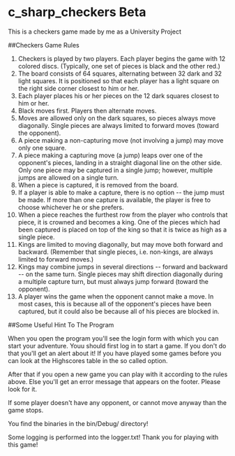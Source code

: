 # c_sharp_checkers Beta
This is a checkers game made by me as a University Project

##Checkers Game Rules

1. Checkers is played by two players. Each player begins the game with 12 colored discs. (Typically, one set of pieces is black and the other red.)
2. The board consists of 64 squares, alternating between 32 dark and 32 light squares. It is positioned so that each player has a light square on the right side corner closest to him or her.
3. Each player places his or her pieces on the 12 dark squares closest to him or her.
4. Black moves first. Players then alternate moves.
5. Moves are allowed only on the dark squares, so pieces always move diagonally. Single pieces are always limited to forward moves (toward the opponent).
6. A piece making a non-capturing move (not involving a jump) may move only one square.
7. A piece making a capturing move (a jump) leaps over one of the opponent's pieces, landing in a straight diagonal line on the other side. Only one piece may be captured in a single jump; however, multiple jumps are allowed on a single turn.
8. When a piece is captured, it is removed from the board.
9. If a player is able to make a capture, there is no option -- the jump must be made. If more than one capture is available, the player is free to choose whichever he or she prefers.
10. When a piece reaches the furthest row from the player who controls that piece, it is crowned and becomes a king. One of the pieces which had been captured is placed on top of the king so that it is twice as high as a single piece.
11. Kings are limited to moving diagonally, but may move both forward and backward. (Remember that single pieces, i.e. non-kings, are always limited to forward moves.)
12. Kings may combine jumps in several directions -- forward and backward -- on the same turn. Single pieces may shift direction diagonally during a multiple capture turn, but must always jump forward (toward the opponent).
13. A player wins the game when the opponent cannot make a move. In most cases, this is because all of the opponent's pieces have been captured, but it could also be because all of his pieces are blocked in.

##Some Useful Hint To The Program

When you open the program you'll see the login form with which you can start your adventure. Youu should first log in to start a game. If you don't do that you'll get an alert about it!
If you have played some games before you can look at the Highscores table in the so called option.

After that if you open a new game you can play with it according to the rules above. Else you'll get an error message that appears on the footer. Please look for it.

If some player doesn't have any opponent, or cannot move anyway than the game stops.

You find the binaries in the bin/Debug/ directory!

Some logging is performed into the logger.txt!
Thank you for playing with this game!
